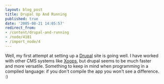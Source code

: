 ```yaml
---
layout: blog_post
title: Drupal Up And Running
published: true
date: '2005-08-21 14:05:57'
redirect_from:
- /content/drupal-and-running
- /node/4181
- /import_node/4
---
```


Well, my first attempt at setting up a [Drupal](http://drupal.org) site is going well. I have worked with other CMS systems like [Xoops](http://www.xoops.org), but drupal seems to be much faster and more versatile. Something to keep in mind when programming in a compiled language: if you don't compile the app you won't see a difference. :)
